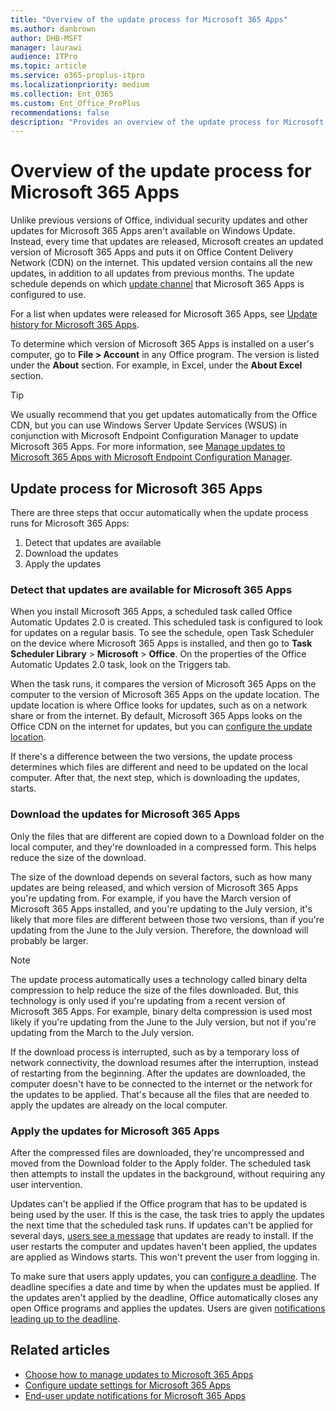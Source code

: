 ```yaml
---
title: "Overview of the update process for Microsoft 365 Apps"
ms.author: danbrown
author: DHB-MSFT
manager: laurawi
audience: ITPro
ms.topic: article
ms.service: o365-proplus-itpro
ms.localizationpriority: medium
ms.collection: Ent_O365
ms.custom: Ent_Office_ProPlus
recommendations: false
description: "Provides an overview of the update process for Microsoft 365 Apps."
---
```


# Overview of the update process for Microsoft 365 Apps

Unlike previous versions of Office, individual security updates and other updates for Microsoft 365 Apps aren't available on Windows Update. Instead, every time that updates are released, Microsoft creates an updated version of Microsoft 365 Apps and puts it on Office Content Delivery Network (CDN) on the internet. This updated version contains all the new updates, in addition to all updates from previous months. The update schedule depends on which [update channel](overview-update-channels.md) that Microsoft 365 Apps is configured to use.

For a list when updates were released for Microsoft 365 Apps, see [Update history for Microsoft 365 Apps](/officeupdates/update-history-microsoft365-apps-by-date).

To determine which version of Microsoft 365 Apps is installed on a user's computer, go to **File > Account** in any Office program. The version is listed under the **About** section. For example, in Excel, under the **About Excel** section.

> [!TIP]
> We usually recommend that you get updates automatically from the Office CDN, but you can use Windows Server Update Services (WSUS) in conjunction with Microsoft Endpoint Configuration Manager to update Microsoft 365 Apps. For more information, see [Manage updates to Microsoft 365 Apps with Microsoft Endpoint Configuration Manager](manage-microsoft-365-apps-updates-configuration-manager.md).

    
## Update process for Microsoft 365 Apps

There are three steps that occur automatically when the update process runs for Microsoft 365 Apps:
  
1. Detect that updates are available
2. Download the updates
3. Apply the updates
    
### Detect that updates are available for Microsoft 365 Apps

When you install Microsoft 365 Apps, a scheduled task called Office Automatic Updates 2.0 is created. This scheduled task is configured to look for updates on a regular basis. To see the schedule, open Task Scheduler on the device where Microsoft 365 Apps is installed, and then go to **Task Scheduler Library** > **Microsoft** > **Office**. On the properties of the Office Automatic Updates 2.0 task, look on the Triggers tab.
    
When the task runs, it compares the version of Microsoft 365 Apps on the computer to the version of Microsoft 365 Apps on the update location. The update location is where Office looks for updates, such as on a network share or from the internet. By default, Microsoft 365 Apps looks on the Office CDN on the internet for updates, but you can [configure the update location](configure-update-settings-microsoft-365-apps.md).
  
If there's a difference between the two versions, the update process determines which files are different and need to be updated on the local computer. After that, the next step, which is downloading the updates, starts.
  
### Download the updates for Microsoft 365 Apps

Only the files that are different are copied down to a Download folder on the local computer, and they're downloaded in a compressed form. This helps reduce the size of the download.
  
The size of the download depends on several factors, such as how many updates are being released, and which version of Microsoft 365 Apps you're updating from. For example, if you have the March version of Microsoft 365 Apps installed, and you're updating to the July version, it's likely that more files are different between those two versions, than if you're updating from the June to the July version. Therefore, the download will probably be larger.
  
> [!NOTE]
> The update process automatically uses a technology called binary delta compression to help reduce the size of the files downloaded. But, this technology is only used if you're updating from a recent version of Microsoft 365 Apps. For example, binary delta compression is used most likely if you're updating from the June to the July version, but not if you're updating from the March to the July version. 
  
If the download process is interrupted, such as by a temporary loss of network connectivity, the download resumes after the interruption, instead of restarting from the beginning. After the updates are downloaded, the computer doesn't have to be connected to the internet or the network for the updates to be applied. That's because all the files that are needed to apply the updates are already on the local computer.
  
### Apply the updates for Microsoft 365 Apps

After the compressed files are downloaded, they're uncompressed and moved from the Download folder to the Apply folder. The scheduled task then attempts to install the updates in the background, without requiring any user intervention.
  
Updates can't be applied if the Office program that has to be updated is being used by the user. If this is the case, the task tries to apply the updates the next time that the scheduled task runs. If updates can't be applied for several days, [users see a message](end-user-update-notifications-microsoft-365-apps.md) that updates are ready to install. If the user restarts the computer and updates haven't been applied, the updates are applied as Windows starts. This won't prevent the user from logging in.
  
To make sure that users apply updates, you can [configure a deadline](configure-update-settings-microsoft-365-apps.md). The deadline specifies a date and time by when the updates must be applied. If the updates aren't applied by the deadline, Office automatically closes any open Office programs and applies the updates. Users are given [notifications leading up to the deadline](end-user-update-notifications-microsoft-365-apps.md).
  
## Related articles

- [Choose how to manage updates to Microsoft 365 Apps](choose-how-manage-updates-microsoft-365-apps.md)
- [Configure update settings for Microsoft 365 Apps](configure-update-settings-microsoft-365-apps.md)
- [End-user update notifications for Microsoft 365 Apps](end-user-update-notifications-microsoft-365-apps.md)